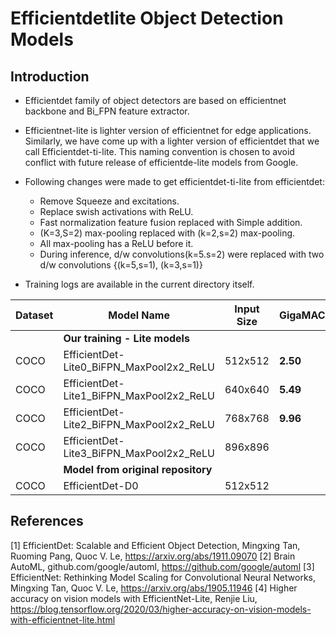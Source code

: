# Efficientdetlite Object Detection Models

## Introduction
* Efficientdet family of object detectors are based on efficientnet backbone and Bi_FPN feature extractor.<br>

* Efficientnet-lite is lighter version of efficientnet for edge applications. Similarly, we have come up with a lighter version of efficientdet that we call Efficientdet-ti-lite. This naming convention is chosen to avoid conflict with future release of efficientde-lite models from Google.

- Following changes were made to get efficientdet-ti-lite from efficientdet:
    * Remove Squeeze and excitations.
    * Replace swish activations with ReLU.
    * Fast normalization feature fusion replaced with Simple addition.
    * (K=3,S=2) max-pooling replaced with (k=2,s=2) max-pooling.
    * All max-pooling has a ReLU before it.
    * During inference, d/w convolutions(k=5.s=2) were replaced with two d/w convolutions {(k=5,s=1), (k=3,s=1)}

-  Training logs are available in the current directory itself.

|Dataset |Model Name                              |Input Size |GigaMACS  |AP[0.5:0.95]%, AP50%|Notes |
|--------|----------------------------------------|-----------|----------|--------------------|----- |
|        |**Our training - Lite models**
|COCO    |EfficientDet-Lite0_BiFPN_MaxPool2x2_ReLU|512x512    |**2.50**  |33.61, 52.27        |ti-lite flavour|
|COCO    |EfficientDet-Lite1_BiFPN_MaxPool2x2_ReLU|640x640    |**5.49**  |                    |ti-lite flavour|
|COCO    |EfficientDet-Lite2_BiFPN_MaxPool2x2_ReLU|768x768    |**9.96**  |                    |ti-lite flavour|
|COCO    |EfficientDet-Lite3_BiFPN_MaxPool2x2_ReLU|896x896    |          |                    |ti-lite flavour|
|          |**Model from original repository**
|COCO      |EfficientDet-D0                       |512x512    |          |34.3, 53.0          |      |


## References

[1] EfficientDet: Scalable and Efficient Object Detection, Mingxing Tan, Ruoming Pang, Quoc V. Le, https://arxiv.org/abs/1911.09070 
[2] Brain AutoML, github.com/google/automl, https://github.com/google/automl
[3] EfficientNet: Rethinking Model Scaling for Convolutional Neural Networks, Mingxing Tan, Quoc V. Le, https://arxiv.org/abs/1905.11946
[4] Higher accuracy on vision models with EfficientNet-Lite, Renjie Liu, https://blog.tensorflow.org/2020/03/higher-accuracy-on-vision-models-with-efficientnet-lite.html
